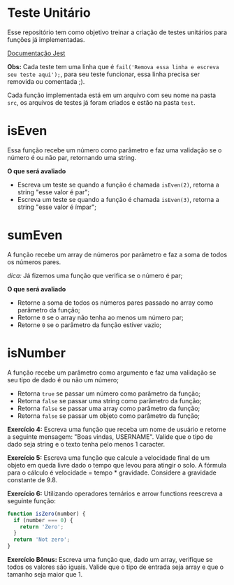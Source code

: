 # Teste Unitário

Esse repositório tem como objetivo treinar a criação de testes unitários para funções já implementadas.

[Documentação Jest](https://jestjs.io/docs/getting-started)

**Obs:** Cada teste tem uma linha que é `fail('Remova essa linha e escreva seu teste aqui');`, para seu teste funcionar, essa linha precisa ser removida ou comentada ;).

Cada função implementada está em um arquivo com seu nome na pasta `src`, os arquivos de testes já foram criados e estão na pasta `test`.

# isEven

Essa função recebe um número como parâmetro e faz uma validação se o número é ou não par, retornando uma string.

**O que será avaliado**

- Escreva um teste se quando a função é chamada `isEven(2)`, retorna a string "esse valor é par";
- Escreva um teste se quando a função é chamada `isEven(3)`, retorna a string "esse valor é ímpar";

# sumEven

A função recebe um array de números por parâmetro e faz a soma de todos os números pares.

_dica:_ Já fizemos uma função que verifica se o número é par;

**O que será avaliado**

- Retorne a soma de todos os números pares passado no array como parâmetro da função;
- Retorne `0` se o array não tenha ao menos um número par;
- Retorne `0` se o parâmetro da função estiver vazio;

# isNumber

A função recebe um parâmetro como argumento e faz uma validação se seu tipo de dado é ou não um número;

- Retorna `true` se passar um número como parâmetro da função;
- Retorna `false` se passar uma string como parâmetro da função;
- Retorna `false` se passar uma array como parâmetro da função;
- Retorna `false` se passar um objeto como parâmetro da função;

**Exercício 4:** Escreva uma função que receba um nome de usuário e retorne a seguinte mensagem: "Boas vindas, USERNAME". Valide que o tipo de dado seja string e o texto tenha pelo menos 1 caracter.

**Exercício 5:** Escreva uma função que calcule a velocidade final de um objeto em queda livre dado o tempo que levou para atingir o solo. A fórmula para o cálculo é velocidade = tempo \* gravidade. Considere a gravidade constante de 9.8.

**Exercício 6:** Utilizando operadores ternários e arrow functions reescreva a seguinte função:

```javascript
function isZero(number) {
  if (number === 0) {
    return 'Zero';
  }
  return 'Not zero';
}
```

**Exercício Bônus:** Escreva uma função que, dado um array, verifique se todos os valores são iguais. Valide que o tipo de entrada seja array e que o tamanho seja maior que 1.
